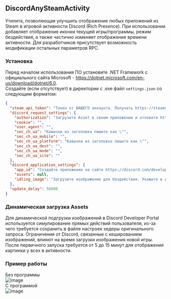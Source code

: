 ## DiscordAnySteamActivity
Утилита, позволяющая улучшить отображение любых приложений из Steam в игровой активности Discord (Rich Presence). При использовании добавляет отображение иконки текущей игры/программы, режим бездействия, а также частично изменяет отображение времени активности. Для разработчиков присутствует возможность модификации остальных параметров RPC.

### Установка
Перед началом использования ПО установите .NET Framework с официального сайта Microsoft - https://dotnet.microsoft.com/en-us/download/dotnet/6.0. <br/>
Создайте (если отсутствует) в директории с .exe файл `settings.json` со следующим форматом:<br/>
```json
{
  "steam_api_token": "Токен от ВАШЕГО аккаунта. Получать https://steamcommunity.com/dev/apikey",
  "discord_request_settings": {
    "authorization": "Загрузите Asset в своем приложении и отловите http запрос с помощью Ctrl + Shift + I -> Сеть. Поля - заголовки запроса",
    "cookie": "",
    "user_agent": "",
    "sec_ch_ua": "Кавычки из заголовка пишите как \"",
    "sec_ch_ua_mobile": "",
    "sec_ch_ua_platform": "Кавычки из заголовка пишите как \"",
    "sec_ch_ua_dest": "",
    "sec_ch_ua_mode": "",
    "sec_ch_ua_site": ""
  },
  "discord_application_settings": { 
    "app_id": "Создайте приложение на сайте https://discord.com/developers/applications. APPLICATION ID", 
    "assets": null,
    "idling_image": "Загрузите изображение для бездействия. Укажите в данном поле название файла"
  },
  "update_delay": 50000
}
```

### Динамическая загрузка Assets
Для динамической подгрузки изображений в Discord Developer Portal используется симулирование прямых действий пользователя, из-за чего требуется сохранить в файле настроек хедеры оригинального запроса. Ограничения от Discord, связанные с кешированием изображений, влияют на время загрузки изображения новой игры. После первичного запуска требуется от 5 до 15 минут для отображения картинки у всех в активности.

### Пример работы
Без программы<br/> ![image](https://user-images.githubusercontent.com/56792892/178103194-29688bc6-9567-46c1-8e10-b3cd0f3b5941.png) <br/>
С программой <br/>![image](https://user-images.githubusercontent.com/56792892/178103230-0a583a48-de01-4e33-bff6-417c86b8ceff.png)

